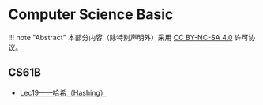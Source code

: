 # Computer Science Basic



!!! note "Abstract"
    本部分内容（除特别声明外）采用 [CC BY-NC-SA 4.0](https://creativecommons.org/licenses/by-nc-sa/4.0/) 许可协议。

## CS61B
- [Lec19——哈希（Hashing）](CS61b-Lec19-Hashing.md)
